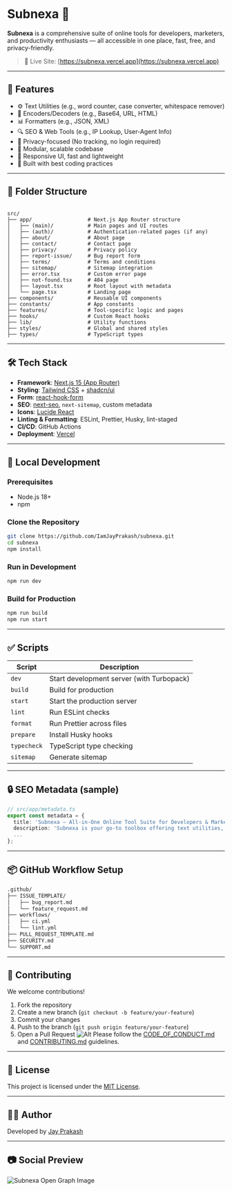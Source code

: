 # Subnexa 🧰

**Subnexa** is a comprehensive suite of online tools for developers, marketers, and productivity enthusiasts — all accessible in one place, fast, free, and privacy-friendly.

> 🔗 Live Site: [https://subnexa.vercel.app](https://subnexa.vercel.app)

---

## 🚀 Features

- ⚙️ Text Utilities (e.g., word counter, case converter, whitespace remover)
- 🔐 Encoders/Decoders (e.g., Base64, URL, HTML)
- 📊 Formatters (e.g., JSON, XML)
- 🔍 SEO & Web Tools (e.g., IP Lookup, User-Agent Info)
- 🎯 Privacy-focused (No tracking, no login required)
- 🧱 Modular, scalable codebase
- 📱 Responsive UI, fast and lightweight
- 🧠 Built with best coding practices

---

## 📂 Folder Structure

```

src/
├── app/                  # Next.js App Router structure
│   ├── (main)/           # Main pages and UI routes
│   ├── (auth)/           # Authentication-related pages (if any)
│   ├── about/            # About page
│   ├── contact/          # Contact page
│   ├── privacy/          # Privacy policy
│   ├── report-issue/     # Bug report form
│   ├── terms/            # Terms and conditions
│   ├── sitemap/          # Sitemap integration
│   ├── error.tsx         # Custom error page
│   ├── not-found.tsx     # 404 page
│   ├── layout.tsx        # Root layout with metadata
│   └── page.tsx          # Landing page
├── components/           # Reusable UI components
├── constants/            # App constants
├── features/             # Tool-specific logic and pages
├── hooks/                # Custom React hooks
├── lib/                  # Utility functions
├── styles/               # Global and shared styles
├── types/                # TypeScript types

```

---

## 🛠️ Tech Stack

- **Framework**: [Next.js 15 (App Router)](https://nextjs.org)
- **Styling**: [Tailwind CSS](https://tailwindcss.com) + [shadcn/ui](https://ui.shadcn.com)
- **Form**: [react-hook-form](https://react-hook-form.com)
- **SEO**: [next-seo](https://github.com/garmeeh/next-seo), `next-sitemap`, custom metadata
- **Icons**: [Lucide React](https://lucide.dev)
- **Linting & Formatting**: ESLint, Prettier, Husky, lint-staged
- **CI/CD**: GitHub Actions
- **Deployment**: [Vercel](https://vercel.com)

---

## 🧪 Local Development

### Prerequisites

- Node.js 18+
- npm

### Clone the Repository

```bash
git clone https://github.com/IamJayPrakash/subnexa.git
cd subnexa
npm install
```

### Run in Development

```bash
npm run dev
```

### Build for Production

```bash
npm run build
npm run start
```

---

## ✅ Scripts

| Script      | Description                               |
| ----------- | ----------------------------------------- |
| `dev`       | Start development server (with Turbopack) |
| `build`     | Build for production                      |
| `start`     | Start the production server               |
| `lint`      | Run ESLint checks                         |
| `format`    | Run Prettier across files                 |
| `prepare`   | Install Husky hooks                       |
| `typecheck` | TypeScript type checking                  |
| `sitemap`   | Generate sitemap                          |

---

## 🔒 SEO Metadata (sample)

```ts
// src/app/metadata.ts
export const metadata = {
  title: 'Subnexa — All-in-One Online Tool Suite for Developers & Marketers',
  description: 'Subnexa is your go-to toolbox offering text utilities, converters, encoders, and more — all in one place.',
  ...
};
```

---

## 📦 GitHub Workflow Setup

```bash
.github/
├── ISSUE_TEMPLATE/
│   ├── bug_report.md
│   └── feature_request.md
├── workflows/
│   ├── ci.yml
│   └── lint.yml
├── PULL_REQUEST_TEMPLATE.md
├── SECURITY.md
└── SUPPORT.md
```

---

## 👥 Contributing

We welcome contributions!

1. Fork the repository
2. Create a new branch (`git checkout -b feature/your-feature`)
3. Commit your changes
4. Push to the branch (`git push origin feature/your-feature`)
5. Open a Pull Request
![Alt](https://repobeats.axiom.co/api/embed/9e145c912d16ecfbb90d478fd72ecb49f38383c0.svg "Repobeats analytics image")
Please follow the [CODE_OF_CONDUCT.md](./CODE_OF_CONDUCT.md) and [CONTRIBUTING.md](./CONTRIBUTING.md) guidelines.

---

## 📄 License

This project is licensed under the [MIT License](./LICENSE).

---

## 🙋‍♂️ Author

Developed by [Jay Prakash](https://heyjayprakash.netlify.app)

---

## 📷 Social Preview

![Subnexa Open Graph Image](https://subnexa.vercel.app/og-image.png)

```

```
